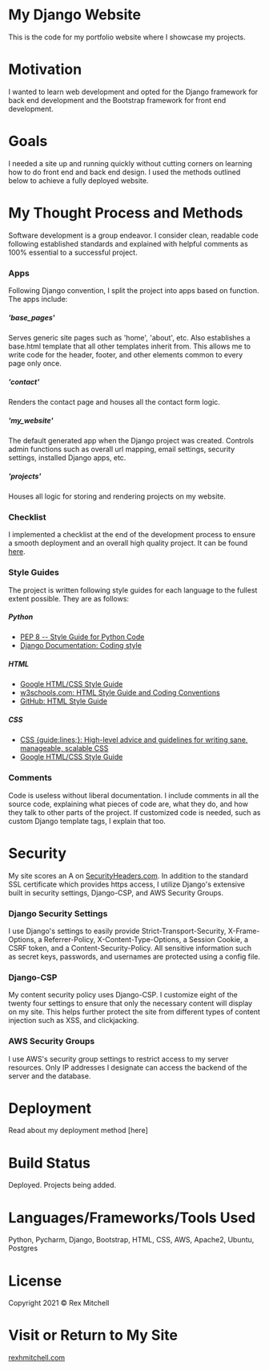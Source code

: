 # My Django Website

This is the code for my portfolio website where I showcase my projects.

# Motivation

I wanted to learn web development and opted for the Django framework for back end development and the Bootstrap framework for front end development.

# Goals

I needed a site up and running quickly without cutting corners on learning how to do front end and back end design. I used the methods outlined below to achieve a fully deployed website.

# My Thought Process and Methods

Software development is a group endeavor. I consider clean, readable code following established standards and explained with helpful comments as 100% essential to a successful project.

### Apps

Following Django convention, I split the project into apps based on function. The apps include:

##### 'base_pages'
Serves generic site pages such as 'home', 'about', etc. Also establishes a base.html template that all other templates inherit from. This allows me to write code for the header, footer, and other elements common to every page only once.

##### 'contact'
Renders the contact page and houses all the contact form logic.

##### 'my_website'
The default generated app when the Django project was created. Controls admin functions such as overall url mapping, email settings, security settings, installed Django apps, etc.

##### 'projects'
Houses all logic for storing and rendering projects on my website.

### Checklist
I implemented a checklist at the end of the development process to ensure a smooth deployment and an overall high quality project. It can be found [here](https://rexhmitchell.com/portfolio-project/project_checklist/).

### Style Guides
The project is written following style guides for each language to the fullest extent possible. They are as follows:

##### Python
* [PEP 8 -- Style Guide for Python Code](https://www.python.org/dev/peps/pep-0008/)
* [Django Documentation: Coding style](https://docs.djangoproject.com/en/dev/internals/contributing/writing-code/coding-style/)
##### HTML
* [Google HTML/CSS Style Guide](https://google.github.io/styleguide/htmlcssguide.html)
* [w3schools.com: HTML Style Guide and Coding Conventions](https://www.w3schools.com/html/html5_syntax.asp)
* [GitHub: HTML Style Guide](https://gist.github.com/ryansechrest/8693303)
##### CSS
* [CSS {guide:lines;}: High-level advice and guidelines for writing sane, manageable, scalable CSS](https://cssguidelin.es/)
* [Google HTML/CSS Style Guide](https://google.github.io/styleguide/htmlcssguide.html)

### Comments
Code is useless without liberal documentation. I include comments in all the source code, explaining what pieces of code are, what they do, and how they talk to other parts of the project. If customized code is needed, such as custom Django template tags, I explain that too.

# Security

My site scores an A on [SecurityHeaders.com](https://securityheaders.com/?q=https%3A%2F%2Frexhmitchell.com%2F). In addition to the standard SSL certificate which provides https access, I utilize Django's extensive built in security settings, Django-CSP, and AWS Security Groups.

### Django Security Settings

I use Django's settings to easily provide Strict-Transport-Security, X-Frame-Options, a Referrer-Policy, X-Content-Type-Options, a Session Cookie, a CSRF token, and a Content-Security-Policy. All sensitive information such as secret keys, passwords, and usernames are protected using a config file.

### Django-CSP

My content security policy uses Django-CSP. I customize eight of the twenty four settings to ensure that only the necessary content will display on my site. This helps further protect the site from different types of content injection such as XSS, and clickjacking.

### AWS Security Groups

I use AWS's security group settings to restrict access to my server resources. Only IP addresses I designate can access the backend of the server and the database.

# Deployment

Read about my deployment method [here]

# Build Status

Deployed. Projects being added.

# Languages/Frameworks/Tools Used

Python, Pycharm, Django, Bootstrap, HTML, CSS, AWS, Apache2, Ubuntu, Postgres

# License

Copyright 2021 © Rex Mitchell

# Visit or Return to My Site

[rexhmitchell.com](https://rexhmitchell.com/)
